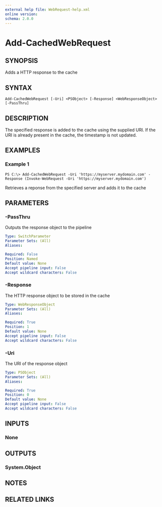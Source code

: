 ```yaml
---
external help file: WebRequest-help.xml
online version: 
schema: 2.0.0
---
```


# Add-CachedWebRequest

## SYNOPSIS
Adds a HTTP response to the cache

## SYNTAX

```
Add-CachedWebRequest [-Uri] <PSObject> [-Response] <WebResponseObject> [-PassThru]
```

## DESCRIPTION
The specified response is added to the cache using the supplied URI. If the URI is already present in the cache, the timestamp is not updated.

## EXAMPLES

### Example 1
```
PS C:\> Add-CachedWebRequest -Uri 'https://myserver.mydomain.com' -Response (Invoke-WebRequest -Uri 'https://myserver.mydomain.com')
```

Retrieves a reponse from the specified server and adds it to the cache

## PARAMETERS

### -PassThru
Outputs the response object to the pipeline

```yaml
Type: SwitchParameter
Parameter Sets: (All)
Aliases: 

Required: False
Position: Named
Default value: None
Accept pipeline input: False
Accept wildcard characters: False
```

### -Response
The HTTP response object to be stored in the cache

```yaml
Type: WebResponseObject
Parameter Sets: (All)
Aliases: 

Required: True
Position: 1
Default value: None
Accept pipeline input: False
Accept wildcard characters: False
```

### -Uri
The URI of the response object

```yaml
Type: PSObject
Parameter Sets: (All)
Aliases: 

Required: True
Position: 0
Default value: None
Accept pipeline input: False
Accept wildcard characters: False
```

## INPUTS

### None


## OUTPUTS

### System.Object

## NOTES

## RELATED LINKS

